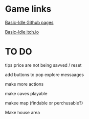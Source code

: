 # Game links
[Basic-Idle Github pages](https://rr-593.github.io/Basic-Idle/)

[Basic-Idle itch.io](https://ravewraith.itch.io/chop-my-wood?secret=AzxJsqEmfXFzLM9AuYZJcSgrOI)

# TO DO

tips price are not being savved / reset

add buttons to pop explore messaages

make more actions

make caves playable

makee map (findable or perchusable?)

Make house area